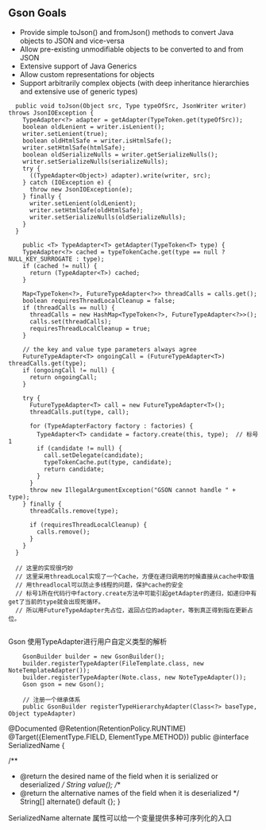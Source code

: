 ### 

## Gson Goals
- Provide simple toJson() and fromJson() methods to convert Java objects to JSON and vice-versa
- Allow pre-existing unmodifiable objects to be converted to and from JSON
- Extensive support of Java Generics
- Allow custom representations for objects
- Support arbitrarily complex objects (with deep inheritance hierarchies and extensive use of generic types)

```
  public void toJson(Object src, Type typeOfSrc, JsonWriter writer) throws JsonIOException {
    TypeAdapter<?> adapter = getAdapter(TypeToken.get(typeOfSrc));
    boolean oldLenient = writer.isLenient();
    writer.setLenient(true);
    boolean oldHtmlSafe = writer.isHtmlSafe();
    writer.setHtmlSafe(htmlSafe);
    boolean oldSerializeNulls = writer.getSerializeNulls();
    writer.setSerializeNulls(serializeNulls);
    try {
      ((TypeAdapter<Object>) adapter).write(writer, src);
    } catch (IOException e) {
      throw new JsonIOException(e);
    } finally {
      writer.setLenient(oldLenient);
      writer.setHtmlSafe(oldHtmlSafe);
      writer.setSerializeNulls(oldSerializeNulls);
    }
  }

    public <T> TypeAdapter<T> getAdapter(TypeToken<T> type) {
    TypeAdapter<?> cached = typeTokenCache.get(type == null ? NULL_KEY_SURROGATE : type);
    if (cached != null) {
      return (TypeAdapter<T>) cached;
    }

    Map<TypeToken<?>, FutureTypeAdapter<?>> threadCalls = calls.get();
    boolean requiresThreadLocalCleanup = false;
    if (threadCalls == null) {
      threadCalls = new HashMap<TypeToken<?>, FutureTypeAdapter<?>>();
      calls.set(threadCalls);
      requiresThreadLocalCleanup = true;
    }

    // the key and value type parameters always agree
    FutureTypeAdapter<T> ongoingCall = (FutureTypeAdapter<T>) threadCalls.get(type);
    if (ongoingCall != null) {
      return ongoingCall;
    }

    try {
      FutureTypeAdapter<T> call = new FutureTypeAdapter<T>();
      threadCalls.put(type, call);

      for (TypeAdapterFactory factory : factories) {
        TypeAdapter<T> candidate = factory.create(this, type);  // 标号1
        if (candidate != null) {
          call.setDelegate(candidate);
          typeTokenCache.put(type, candidate);
          return candidate;
        }
      }
      throw new IllegalArgumentException("GSON cannot handle " + type);
    } finally {
      threadCalls.remove(type);

      if (requiresThreadLocalCleanup) {
        calls.remove();
      }
    }
  }

  // 这里的实现很巧妙
  // 这里采用threadLocal实现了一个Cache，方便在递归调用的时候直接从cache中取值
  // 用threadlocal可以防止多线程的问题，保护cache的安全
  // 标号1所在代码行中factory.create方法中可能引起getAdapter的递归，如递归中有get了当前的type就会出现死循环。
  // 所以用FutureTypeAdapter先占位，返回占位的adapter，等到真正得到指在更新占位。
  

```

Gson 使用TypeAdapter进行用户自定义类型的解析
```
    GsonBuilder builder = new GsonBuilder();
    builder.registerTypeAdapter(FileTemplate.class, new NoteTemplateAdapter());
    builder.registerTypeAdapter(Note.class, new NoteTypeAdapter());
    Gson gson = new Gson();

    // 注册一个继承体系
    public GsonBuilder registerTypeHierarchyAdapter(Class<?> baseType, Object typeAdapter)
```


@Documented
@Retention(RetentionPolicy.RUNTIME)
@Target({ElementType.FIELD, ElementType.METHOD})
public @interface SerializedName {

  /**
   * @return the desired name of the field when it is serialized or deserialized
   */
  String value();
  /**
   * @return the alternative names of the field when it is deserialized
   */
  String[] alternate() default {};
}

SerializedName alternate 属性可以给一个变量提供多种可序列化的入口
